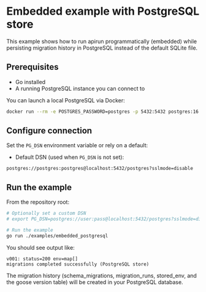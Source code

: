 # Embedded example with PostgreSQL store

This example shows how to run apirun programmatically (embedded) while persisting migration history in PostgreSQL instead of the default SQLite file.

## Prerequisites

- Go installed
- A running PostgreSQL instance you can connect to

You can launch a local PostgreSQL via Docker:

```bash
docker run --rm -e POSTGRES_PASSWORD=postgres -p 5432:5432 postgres:16
```

## Configure connection

Set the `PG_DSN` environment variable or rely on a default:

- Default DSN (used when `PG_DSN` is not set):

```
postgres://postgres:postgres@localhost:5432/postgres?sslmode=disable
```

## Run the example

From the repository root:

```bash
# Optionally set a custom DSN
# export PG_DSN=postgres://user:pass@localhost:5432/postgres?sslmode=disable

# Run the example
go run ./examples/embedded_postgresql
```

You should see output like:

```
v001: status=200 env=map[]
migrations completed successfully (PostgreSQL store)
```

The migration history (schema_migrations, migration_runs, stored_env, and the goose version table) will be created in your PostgreSQL database.
